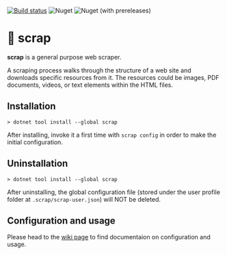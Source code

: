 [![Build status](https://github.com/icalvo/scrap/actions/workflows/PullRequest.yml/badge.svg)](https://github.com/icalvo/scrap/actions/workflows/PullRequest.yml)
![Nuget](https://img.shields.io/nuget/v/scrap)
![Nuget (with prereleases)](https://img.shields.io/nuget/vpre/scrap?label=nuget%20pre)

# 🐾 scrap
**scrap** is a general purpose web scraper.

A scraping process walks through the structure of a web site and downloads specific resources from it. The resources could be images, PDF documents, videos, or text elements within the HTML files.

## Installation

```
> dotnet tool install --global scrap
```
After installing, invoke it a first time with `scrap config` in order to make the initial configuration.

## Uninstallation

```
> dotnet tool install --global scrap
```
After uninstalling, the global configuration file (stored under the user profile folder at `.scrap/scrap-user.json`) will NOT be deleted.

## Configuration and usage
Please head to the [wiki page](https://github.com/icalvo/scrap/wiki) to find documentaion on configuration and usage.
